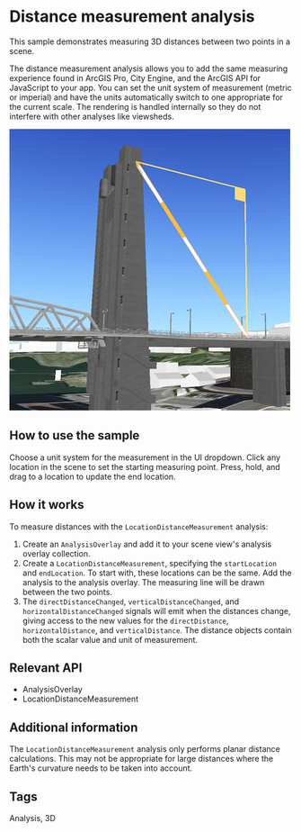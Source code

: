# Distance measurement analysis

This sample demonstrates measuring 3D distances between two points in a scene.

The distance measurement analysis allows you to add the same measuring experience found in ArcGIS Pro, City Engine, and the ArcGIS API for JavaScript to your app. You can set the unit system of measurement (metric or imperial) and have the units automatically switch to one appropriate for the current scale. The rendering is handled internally so they do not interfere with other analyses like viewsheds.

![](screenshot.png)

## How to use the sample
Choose a unit system for the measurement in the UI dropdown. Click any location in the scene to set the starting measuring point. Press, hold, and drag to a location to update the end location.

## How it works
To measure distances with the `LocationDistanceMeasurement` analysis:
1. Create an `AnalysisOverlay` and add it to your scene view's analysis overlay collection.
2. Create a `LocationDistanceMeasurement`, specifying the `startLocation` and `endLocation`. To start with, these locations can be the same. Add the analysis to the analysis overlay. The measuring line will be drawn between the two points.
3. The `directDistanceChanged`, `verticalDistanceChanged`, and `horizontalDistanceChanged` signals will emit when the distances change, giving access to the new values for the `directDistance`, `horizontalDistance`, and `verticalDistance`. The distance objects contain both the scalar value and unit of measurement.

## Relevant API
- AnalysisOverlay
- LocationDistanceMeasurement

## Additional information
The `LocationDistanceMeasurement` analysis only performs planar distance calculations. This may not be appropriate for large distances where the Earth's curvature needs to be taken into account.

## Tags
Analysis, 3D

